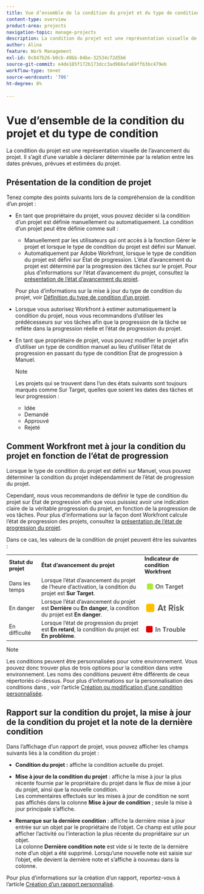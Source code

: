 ```yaml
---
title: Vue d’ensemble de la condition du projet et du type de condition
content-type: overview
product-area: projects
navigation-topic: manage-projects
description: La condition du projet est une représentation visuelle de l’avancement du projet. Il s’agit d’une variable à déclarer déterminée par la relation entre les dates prévues, prévues et estimées du projet.
author: Alina
feature: Work Management
exl-id: 0c847b26-b0cb-49bb-84be-32534c72d5b6
source-git-commit: e4de185f172b173dcc3ad966afa69ffb3bc479eb
workflow-type: tm+mt
source-wordcount: '706'
ht-degree: 8%

---
```


# Vue d’ensemble de la condition du projet et du type de condition

<!-- Audited: 12/2023 -->

La condition du projet est une représentation visuelle de l’avancement du projet. Il s’agit d’une variable à déclarer déterminée par la relation entre les dates prévues, prévues et estimées du projet.

## Présentation de la condition de projet

Tenez compte des points suivants lors de la compréhension de la condition d’un projet :

* En tant que propriétaire du projet, vous pouvez décider si la condition d’un projet est définie manuellement ou automatiquement. La condition d’un projet peut être définie comme suit :

   * Manuellement par les utilisateurs qui ont accès à la fonction Gérer le projet et lorsque le type de condition du projet est défini sur Manuel.
   * Automatiquement par Adobe Workfront, lorsque le type de condition du projet est défini sur État de progression. L’état d’avancement du projet est déterminé par la progression des tâches sur le projet. Pour plus d’informations sur l’état d’avancement du projet, consultez la [présentation de l’état d’avancement du projet](../../../manage-work/projects/planning-a-project/project-progress-status.md).

  Pour plus d’informations sur la mise à jour du type de condition du projet, voir [Définition du type de condition d’un projet](../../../manage-work/projects/manage-projects/set-condition-type-for-project.md).

* Lorsque vous autorisez Workfront à estimer automatiquement la condition du projet, nous vous recommandons d’utiliser les prédécesseurs sur vos tâches afin que la progression de la tâche se reflète dans la progression réelle et l’état de progression du projet.
* En tant que propriétaire de projet, vous pouvez modifier le projet afin d’utiliser un type de condition manuel au lieu d’utiliser l’état de progression en passant du type de condition État de progression à Manuel.

  >[!NOTE]
  >
  >Les projets qui se trouvent dans l’un des états suivants sont toujours marqués comme Sur Target, quelles que soient les dates des tâches et leur progression :
  >
  >* Idée
  >* Demandé
  >* Approuvé
  >* Rejeté

<!--
<div data-mc-conditions="QuicksilverOrClassic.Draft mode">
<h2>Set the Condition Type for a project</h2>
<p data-mc-conditions="QuicksilverOrClassic.Draft mode">(NOTE: drafted here and moved it to a separate article: /Content/Manage work/Projects/Manage projects/set-condition-type-for-project.htm)</p>
<ol>
<li value="1">Go to the project for which you want to update the Condition Type. </li>
<li value="2"> <p>  Click the <strong>More</strong> menu <img src="assets/qs-more-menu.png"> to the right of the project name, then click <strong>Edit</strong>.  <br> </p> </li>
<li value="3">In the <strong>Condition Type</strong> field, choose one of the following:
<ul>
<li><p><strong>Manual:</strong> The project owner sets the Condition on the project manually.</p><p data-mc-conditions="QuicksilverOrClassic.Quicksilver">In this case, the project owner can update the Condition of the project in the project header, or the Project Details section. </p></li>
<li><p><strong>Progress Status:</strong> Workfront sets the Condition based on the Progress Status of the project. <br></p></li>
</ul></li>
<li value="4">Click <strong>Save Changes</strong>. </li>
</ol>
</div>
-->

## Comment Workfront met à jour la condition du projet en fonction de l’état de progression

Lorsque le type de condition du projet est défini sur Manuel, vous pouvez déterminer la condition du projet indépendamment de l’état de progression du projet.

Cependant, nous vous recommandons de définir le type de condition du projet sur État de progression afin que vous puissiez avoir une indication claire de la véritable progression du projet, en fonction de la progression de vos tâches. Pour plus d’informations sur la façon dont Workfront calcule l’état de progression des projets, consultez la [présentation de l’état de progression du projet](../../../manage-work/projects/planning-a-project/project-progress-status.md).

Dans ce cas, les valeurs de la condition de projet peuvent être les suivantes :

<table style="table-layout:auto"> 
 <col> 
 <col> 
 <col> 
 <col> 
 <tbody> 
  <tr> 
   <td><strong>Statut du projet</strong></td> 
   <td><strong>État d’avancement du projet</strong></td> 
   <td><strong>Indicateur de condition Workfront</strong></td> 
   <td> </td> 
  </tr> 
  <tr> 
   <td>Dans les temps</td> 
   <td>Lorsque l’état d’avancement du projet de l’heure d’activation, la condition du projet est <strong>Sur Target</strong>. </td> 
   <td> <img src="assets/on-target-condition-icon.png"> </td> 
   <td> </td> 
  </tr> 
  <tr> 
   <td>En danger</td> 
   <td>Lorsque l’état d’avancement du projet est <strong>Derrière</strong> ou <strong>En danger</strong>, la condition du projet est <strong>En danger</strong>.</td> 
   <td> <img src="assets/at-risk-project-condition-icon.png"> </td> 
   <td> </td> 
  </tr> 
  <tr> 
   <td>En difficulté</td> 
   <td>Lorsque l’état de progression du projet est <strong>En retard</strong>, la condition du projet est <strong>En problème</strong>. </td> 
   <td> <img src="assets/in-trouble-project-condition-icon.png"> </td> 
   <td> </td> 
  </tr> 
 </tbody> 
</table>

>[!NOTE]
>
>Les conditions peuvent être personnalisées pour votre environnement. Vous pouvez donc trouver plus de trois options pour la condition dans votre environnement. Les noms des conditions peuvent être différents de ceux répertoriés ci-dessus. Pour plus d’informations sur la personnalisation des conditions dans , voir l’article [Création ou modification d’une condition personnalisée](../../../administration-and-setup/customize-workfront/create-manage-custom-conditions/create-edit-custom-conditions.md).

## Rapport sur la condition du projet, la mise à jour de la condition du projet et la note de la dernière condition

Dans l’affichage d’un rapport de projet, vous pouvez afficher les champs suivants liés à la condition du projet :

* **Condition du projet :** affiche la condition actuelle du projet.
* **Mise à jour de la condition du projet** : affiche la mise à jour la plus récente fournie par le propriétaire du projet dans le flux de mise à jour du projet, ainsi que la nouvelle condition.\
  Les commentaires effectués sur les mises à jour de condition ne sont pas affichés dans la colonne **Mise à jour de condition** ; seule la mise à jour principale s’affiche.

* **Remarque sur la dernière condition** : affiche la dernière mise à jour entrée sur un objet par le propriétaire de l’objet. Ce champ est utile pour afficher l’activité ou l’interaction la plus récente du propriétaire sur un objet.\
  La colonne **Dernière condition note** est vide si le texte de la dernière note d’un objet a été supprimé. Lorsqu’une nouvelle note est saisie sur l’objet, elle devient la dernière note et s’affiche à nouveau dans la colonne.

Pour plus d’informations sur la création d’un rapport, reportez-vous à l’article [Création d’un rapport personnalisé](../../../reports-and-dashboards/reports/creating-and-managing-reports/create-custom-report.md).
